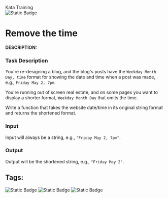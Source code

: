 Kata Training <br>
![Static Badge](https://img.shields.io/badge/8kyu%20-%20black?style=flat&logo=codewars&labelColor=B1361E&color=black)

# Remove the time

**DESCRIPTION:**

### Task Description

You're re-designing a blog, and the blog's posts have the `Weekday Month Day, time` format for showing the date and time when a post was made, e.g., `Friday May 2, 7pm`.

You're running out of screen real estate, and on some pages you want to display a shorter format, `Weekday Month Day` that omits the time.

Write a function that takes the website date/time in its original string format and returns the shortened format.

### Input

Input will always be a string, e.g., `"Friday May 2, 7pm"`. 

### Output

Output will be the shortened string, e.g., `"Friday May 2"`.

## Tags:

![Static Badge](https://img.shields.io/badge/fundamentals%20-%20purple?style=plastic) ![Static Badge](https://img.shields.io/badge/date_time%20-%20pink?style=plastic) ![Static Badge](https://img.shields.io/badge/parsing%20-%20plum?style=plastic)